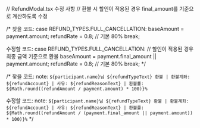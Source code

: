 // RefundModal.tsx 수정 사항
// 환불 시 할인이 적용된 경우 final_amount를 기준으로 계산하도록 수정

/* 찾을 코드:
case REFUND_TYPES.FULL_CANCELLATION:
  baseAmount = payment.amount;
  refundRate = 0.8; // 기본 80%
  break;

수정할 코드:
case REFUND_TYPES.FULL_CANCELLATION:
  // 할인이 적용된 경우 최종 금액 기준으로 환불
  baseAmount = payment.final_amount || payment.amount;
  refundRate = 0.8; // 기본 80%
  break;
*/

/* 찾을 코드:
note: `${participant.name}님 ${refundTypeText} 환불 | 환불계좌: ${refundAccount} | 사유: ${refundReasonText} | 환불률: ${Math.round((refundAmount / payment.amount) * 100)}%`

수정할 코드:
note: `${participant.name}님 ${refundTypeText} 환불 | 환불계좌: ${refundAccount} | 사유: ${refundReasonText} | 환불률: ${Math.round((refundAmount / (payment.final_amount || payment.amount)) * 100)}%`
*/